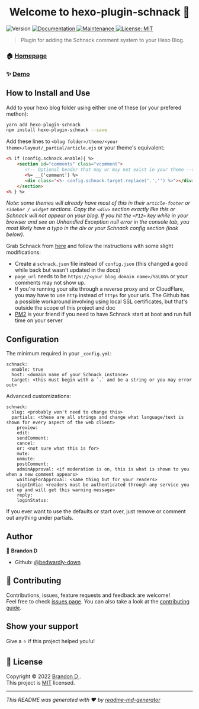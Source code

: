 <h1 align="center">Welcome to hexo-plugin-schnack 👋</h1>
<p>
  <img alt="Version" src="https://img.shields.io/badge/version-0.0.1-blue.svg?cacheSeconds=2592000" />
  <a href="https://github.com/bedwardly-down/hexo-plugin-schnack#readme" target="_blank">
    <img alt="Documentation" src="https://img.shields.io/badge/documentation-yes-brightgreen.svg" />
  </a>
  <a href="https://github.com/bedwardly-down/hexo-plugin-schnack/graphs/commit-activity" target="_blank">
    <img alt="Maintenance" src="https://img.shields.io/badge/Maintained%3F-yes-green.svg" />
  </a>
  <a href="https://github.com/bedwardly-down/hexo-plugin-schnack/blob/master/LICENSE" target="_blank">
    <img alt="License: MIT" src="https://img.shields.io/github/license/bedwardly-down/hexo-plugin-schnack" />
  </a>
</p>

> Plugin for adding the Schnack comment system to your Hexo Blog.

### 🏠 [Homepage](https://github.com/bedwardly-down/hexo-plugin-schnack)

### ✨ [Demo](https://thearchival.one)

## How to Install and Use

Add to your hexo blog folder using either one of these (or your prefered methon):

```sh
yarn add hexo-plugin-schnack
npm install hexo-plugin-schnack --save
```

Add these lines to `<blog folder>/theme/<your theme>/layout/_partial/article.ejs` or your theme's equivalent:

```html
<% if (config.schnack.enable){ %>
    <section id="comments" class="vcomment">
       <!-- Optional header that may or may not exist in your theme -->
       <%= __('comment') %>
       <div class="<%- config.schnack.target.replace('.','') %>"></div>
    </section>
<% } %>
```

*Note: some themes will already have most of this in their `article-footer` or `sidebar / widget` sections. Copy the `<div>` section exactly like this or Schnack will not appear on your blog. If you hit the `<F12>` key while in your browser and see an Unhandled Exception null error in the console tab, you most likely have a typo in the div or your Schnack config section (look below).*

Grab Schnack from [here](https://schnack.cool/) and follow the instructions with some slight modifications:

* Create a `schnack.json` file instead of `config.json` (this changed a good while back but wasn't updated in the docs)
* `page_url` needs to be `https://<your blog domain name>/%SLUG%` or your comments may not show up.
* If you're running your site through a reverse proxy and or CloudFlare, you may have to use `http` instead of `https` for your urls. The Github has a possible workaround involving using local SSL certificates, but that's outside the scope of this project and doc
* [PM2](https://pm2.keymetrics.io) is your friend if you need to have Schnack start at boot and run full time on your server

## Configuration

The minimum required in your `_config.yml`:

```
schnack:
  enable: true
  host: <domain name of your Schnack instance>
  target: <this must begin with a `.` and be a string or you may error out>
```

Advanced customizations:

```
schnack:
  slug: <probably won't need to change this>
  partials: <these are all strings and change what language/text is shown for every aspect of the web client>
    preview:
    edit:
    sendComment:
    cancel:
    or: <not sure what this is for>
    mute:
    unmute:
    postComment:
    adminApproval: <if moderation is on, this is what is shown to you when a new comment appears>
    waitingForApproval: <same thing but for your readers>
    signInVia: <readers must be authenticated through any service you set up and will get this warning message>
    reply:
    loginStatus:
```

If you ever want to use the defaults or start over, just remove or comment out anything under partials.

## Author

👤 **Brandon D <bedwardly-down>**

* Github: [@bedwardly-down](https://github.com/bedwardly-down)

## 🤝 Contributing

Contributions, issues, feature requests and feedback are welcome!<br />Feel free to check [issues page](https://github.com/bedwardly-down/hexo-plugin-schnack/issues). You can also take a look at the [contributing guide](https://github.com/bedwardly-down/hexo-plugin-schnack/blob/master/CONTRIBUTING.md).

## Show your support

Give a ⭐️ if this project helped you!u!

## 📝 License

Copyright © 2022 [Brandon D <bedwardly-down>](https://github.com/bedwardly-down).<br />
This project is [MIT](https://github.com/bedwardly-down/hexo-plugin-schnack/blob/master/LICENSE) licensed.

***
_This README was generated with ❤️ by [readme-md-generator](https://github.com/kefranabg/readme-md-generator)_
